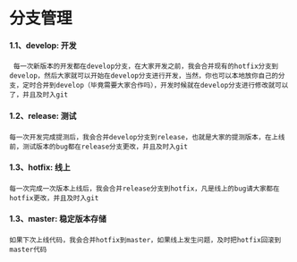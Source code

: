 分支管理
===

#### 1.1、develop: 开发


 ` 每一次新版本的开发都在develop分支，在大家开发之前，我会合并现有的hotfix分支到develop，然后大家就可以开始在develop分支进行开发，当然，你也可以本地放你自己的分支，定时合并到develop（毕竟需要大家合作吗），开发时候就在develop分支进行修改就可以了，并且及时入git`


#### 1.2、release: 测试


  `每一次开发完成提测后，我会合并develop分支到release，也就是大家的提测版本，在上线前，测试版本的bug都在release分支更改，并且及时入git`


#### 1.3、hotfix: 线上


  `每一次完成一次版本上线后，我会合并release分支到hotfix，凡是线上的bug请大家都在hotfix更改，并且及时入git`


#### 1.3、master: 稳定版本存储


  `如果下次上线代码，我会合并hotfix到master，如果线上发生问题，及时把hotfix回滚到master代码`

